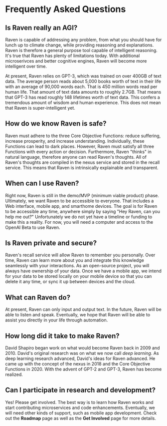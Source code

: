 # Frequently Asked Questions

## Is Raven really an AGI?

Raven is capable of addressing any problem, from what you should have for lunch up to climate change, while providing reasoning and explanations. Raven is therefore a general purpose tool capable of intelligent reasoning. It's true that Raven has plenty of limitations today. With additional microserivces and better cognitive engines, Raven will become more intelligent over time.

At present, Raven relies on GPT-3, which was trained on over 400GB of text data. The average person reads about 5,000 books worth of text in their life with an average of 90,000 words each. That is 450 million words read per human life. That amount of text data amounts to roughly 2.7GB. That means that GPT-3 has read roughly 148 lifetimes worth of text data. This confers a tremendous amount of wisdom and human experience. This does not mean that Raven is super-intelligent yet. 

## How do we know Raven is safe?

Raven must adhere to the three Core Objective Functions: reduce suffering, increase prosperity, and increase understanding. Individually, these Functions can lead to dark places. However, Raven must satisfy all three Functions with every action or decision. Furthermore, Raven "thinks" in natural language, therefore anyone can read Raven's thoughts. All of Raven's thoughts are compiled in the nexus service and stored in the recall service. This means that Raven is intrinsically explainable and transparent. 

## When can I use Raven?

Right now, Raven is still in the demo/MVP (minimum viable product) phase. Ultimately, we want Raven to be accessible to everyone. That includes a Web interface, mobile app, and smarthome devices. The goal is for Raven to be accessible any time, anywhere simply by saying "Hey Raven, can you help me out?" Unfortunately we do not yet have a timeline or funding to make this a reality. For now, you will need a computer and access to the OpenAI Beta to use Raven. 

## Is Raven private and secure?

Raven's recall service will allow Raven to remember you personally. Over time, Raven can learn more about you and integrate this knowledge seamlessly with your interactions. As an open-source project, you will always have ownership of your data. Once we have a mobile app, we intend for your data to be stored locally on your mobile device so that you can delete it any time, or sync it up between devices and the cloud. 

## What can Raven do?

At present, Raven can only input and output text. In the future, Raven will be able to listen and speak. Eventually, we hope that Raven will be able to assist you directly in your life through automation. 

## How long did it take to make Raven?

David Shapiro began work on what would become Raven back in 2009 and 2010. David's original research was on what we now call *deep learning*. As deep learning research advanced, David's ideas for Raven advanced. He came up with the concept of the nexus in 2018 and the Core Objective Functions in 2020. With the advent of GPT-2 and GPT-3, Raven has become realized. 

## Can I participate in research and development?

Yes! Please get involved. The best way is to learn how Raven works and start contributing microservices and code enhancements. Eventually, we will need other kinds of support, such as mobile app development. Check out the **Roadmap** page as well as the **Get Involved** page for more details. 